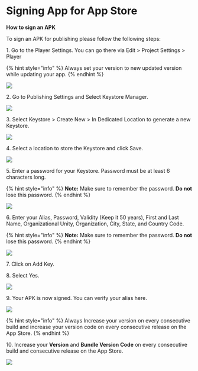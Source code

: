 # Signing App for App Store

**How to sign an APK**

To sign an APK for publishing please follow the following steps:

1\.       Go to the Player Settings. You can go there via Edit > Project Settings > Player

{% hint style="info" %}
Always set your version to new updated version while updating your app.
{% endhint %}

![](<../.gitbook/assets/image (72).png>)

2\.       Go to Publishing Settings and Select Keystore Manager.

![](<../.gitbook/assets/image (28).png>)

3\.       Select Keystore > Create New > In Dedicated Location to generate a new Keystore.

![](<../.gitbook/assets/image (6).png>)

4\.     Select a location to store the Keystore and click Save.

![](<../.gitbook/assets/image (4).png>)

5\.       Enter a password for your Keystore. Password must be at least 6 characters long.

{% hint style="info" %}
**Note:** Make sure to remember the password. **Do not** lose this password.
{% endhint %}

![](../.gitbook/assets/image.png)

6\.       Enter your Alias, Password, Validity (Keep it 50 years), First and Last Name, Organizational Unity, Organization, City, State, and Country Code.

{% hint style="info" %}
**Note:** Make sure to remember the password. **Do not** lose this password.
{% endhint %}

![](<../.gitbook/assets/image (55).png>)

7\.       Click on Add Key.

8\.       Select Yes.

![](<../.gitbook/assets/image (39).png>)

9\.       Your APK is now signed. You can verify your alias here.

![](<../.gitbook/assets/image (56).png>)

{% hint style="info" %}
Always Increase your version on every consecutive build and increase your version code on every consecutive release on the App Store.
{% endhint %}

10\.     Increase your **Version** and **Bundle Version Code** on every consecutive build and consecutive release on the App Store.

![](../.gitbook/assets/Capture4.JPG)
